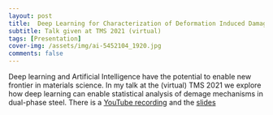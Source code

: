 ```yaml
---
layout: post
title:  Deep Learning for Characterization of Deformation Induced Damage
subtitle: Talk given at TMS 2021 (virtual)
tags: [Presentation]
cover-img: /assets/img/ai-5452104_1920.jpg
comments: false
---
```


Deep learning and Artificial Intelligence have the potential to enable new frontier in materials science. In my talk at the (virtual) TMS 2021 we explore how deep learning can enable statistical analysis of demage mechanisms in dual-phase steel.
There is a [YouTube recording](https://www.youtube.com/watch?v=6E0TDKJSRBY) and the [slides](assets/Kerzel_DeepLearningCharacterization_TMS2021.pdf) 
